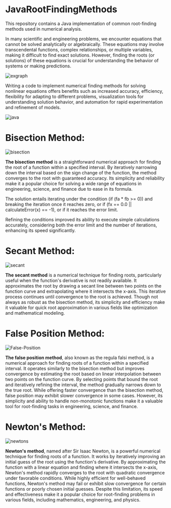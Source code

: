 # JavaRootFindingMethods
This repository contains a Java implementation of common root-finding methods used in numerical analysis. 

In many scientific and engineering problems, we encounter equations that cannot be solved analytically or algebraically. These equations may involve transcendental functions, complex relationships, or multiple variables, making it difficult to find exact solutions. However, finding the roots (or solutions) of these equations is crucial for understanding the behavior of systems or making predictions.

![exgraph](https://github.com/SuzyAdel/JavaRootFindingMethods/assets/128175020/ea680dbb-7bbe-4b59-8771-5fb95671fff2)

Writing a code to implement numerical finding methods for solving nonlinear equations offers benefits such as increased accuracy, efficiency, flexibility for adapting to different problems, visualization tools for understanding solution behavior, and automation for rapid experimentation and refinement of models.

![java](https://github.com/SuzyAdel/JavaRootFindingMethods/assets/128175020/893deef6-63db-4725-a20f-0fe491ce663e)


# Bisection Method:

![bisection](https://github.com/SuzyAdel/JavaRootFindingMethods/assets/128175020/7993f4bf-fa61-47d9-ba2a-fea942cccb23)

**The bisection method** is a straightforward numerical approach for finding the root of a function within a specified interval. By iteratively narrowing down the interval based on the sign change of the function, the method converges to the root with guaranteed accuracy. Its simplicity and reliability make it a popular choice for solving a wide range of equations in engineering, science, and finance due to ease in its formula.

The solution entails iterating under the condition (if (fa * fb >= 0)) and breaking the iteration once it reaches zero, or if (fx == 0.0 || calculateError(x) == -1), or if it reaches the error limit.

Refining the conditions improved its ability to execute simple calculations accurately, considering both the error limit and the number of iterations, enhancing its speed significantly.

# Secant Method:
 
![secant](https://github.com/SuzyAdel/JavaRootFindingMethods/assets/128175020/b861c351-b8aa-440e-8349-7c0728dc1a4b)

**The secant method** is a numerical technique for finding roots, particularly useful when the function's derivative is not readily available. It approximates the root by drawing a secant line between two points on the function curve and extrapolating where it intersects the x-axis. This iterative process continues until convergence to the root is achieved. Though not always as robust as the bisection method, its simplicity and efficiency make it valuable for quick root approximation in various fields like optimization and mathematical modeling.


# False Position Method:
 
![False-Position](https://github.com/SuzyAdel/JavaRootFindingMethods/assets/128175020/9d5c7196-1fbf-4e88-ad2f-ba1112013910)

**The false position method**, also known as the regula falsi method, is a numerical approach for finding roots of a function within a specified interval. It operates similarly to the bisection method but improves convergence by estimating the root based on linear interpolation between two points on the function curve. By selecting points that bound the root and iteratively refining the interval, the method gradually narrows down to the true root. While offering faster convergence than the bisection method, false position may exhibit slower convergence in some cases. However, its simplicity and ability to handle non-monotonic functions make it a valuable tool for root-finding tasks in engineering, science, and finance.


# Newton's Method:

![newtons](https://github.com/SuzyAdel/JavaRootFindingMethods/assets/128175020/6f142dff-374e-4220-b369-dda4ba2d716a)

**Newton's method**, named after Sir Isaac Newton, is a powerful numerical technique for finding roots of a function. It works by iteratively improving an initial guess of the root using the function's derivative. By approximating the function with a linear equation and finding where it intersects the x-axis, Newton's method rapidly converges to the root with quadratic convergence under favorable conditions. While highly efficient for well-behaved functions, Newton's method may fail or exhibit slow convergence for certain functions or poorly chosen initial guesses. Despite this limitation, its speed and effectiveness make it a popular choice for root-finding problems in various fields, including mathematics, engineering, and physics.
